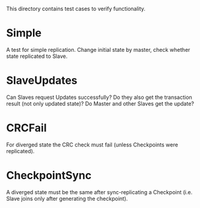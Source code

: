 This directory contains test cases to verify functionality.

# Simple

A test for simple replication. Change initial state by master, check whether
state replicated to Slave.

# SlaveUpdates

Can Slaves request Updates successfully?
Do they also get the transaction result (not only updated state)?
Do Master and other Slaves get the update?

# CRCFail

For diverged state the CRC check must fail (unless Checkpoints were replicated).

# CheckpointSync

A diverged state must be the same after sync-replicating a Checkpoint (i.e.
Slave joins only after generating the checkpoint).

